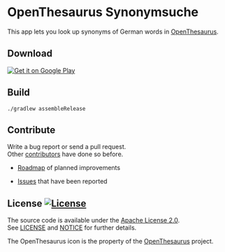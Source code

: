 # OpenThesaurus Synonymsuche

This app lets you look up synonyms of German words in [OpenThesaurus].

## Download

[![Get it on Google Play](https://developer.android.com/images/brand/en_generic_rgb_wo_45.png)](https://play.google.com/store/apps/details?id=TODO)

## Build

```./gradlew assembleRelease```

## Contribute

Write a bug report or send a pull request.  
Other [contributors](https://github.com/sfischer13/robot-openthesaurus/graphs/contributors) have done so before.

* [Roadmap](TODO.md) of planned improvements

* [Issues](https://github.com/sfischer13/robot-openthesaurus/issues) that have been reported

## License [![License](https://img.shields.io/github/license/sfischer13/robot-openthesaurus.svg)](LICENSE)

The source code is available under the [Apache License 2.0](http://www.apache.org/licenses/LICENSE-2.0).  
See [LICENSE](LICENSE) and [NOTICE](NOTICE) for further details.

The OpenThesaurus icon is the property of the [OpenThesaurus] project.

[OpenThesaurus]: (https://www.openthesaurus.de/)
